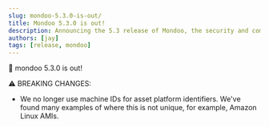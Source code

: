 ```yaml
---
slug: mondoo-5.3.0-is-out/
title: Mondoo 5.3.0 is out!
description: Announcing the 5.3 release of Mondoo, the security and compliance platform that prioritizes risks that matter most in your infrastructure.
authors: [jay]
tags: [release, mondoo]
---
```


🥳 mondoo 5.3.0 is out!

⚠️ BREAKING CHANGES:

- We no longer use machine IDs for asset platform identifiers. We've found many examples of
  where this is not unique, for example, Amazon Linux AMIs.

